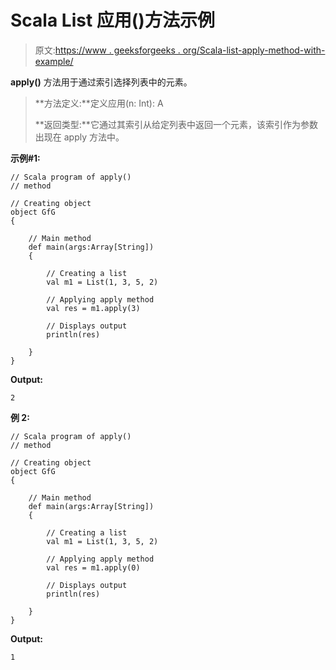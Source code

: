 # Scala List 应用()方法示例

> 原文:[https://www . geeksforgeeks . org/Scala-list-apply-method-with-example/](https://www.geeksforgeeks.org/scala-list-apply-method-with-example/)

**apply()** 方法用于通过索引选择列表中的元素。

> **方法定义:**定义应用(n: Int): A
> 
> **返回类型:**它通过其索引从给定列表中返回一个元素，该索引作为参数出现在 apply 方法中。

**示例#1:**

```
// Scala program of apply()
// method

// Creating object
object GfG
{ 

    // Main method
    def main(args:Array[String])
    {

        // Creating a list
        val m1 = List(1, 3, 5, 2)

        // Applying apply method
        val res = m1.apply(3)

        // Displays output
        println(res)

    }
}
```

**Output:**

```
2

```

**例 2:**

```
// Scala program of apply()
// method

// Creating object
object GfG
{ 

    // Main method
    def main(args:Array[String])
    {

        // Creating a list
        val m1 = List(1, 3, 5, 2)

        // Applying apply method
        val res = m1.apply(0)

        // Displays output
        println(res)

    }
}
```

**Output:**

```
1

```